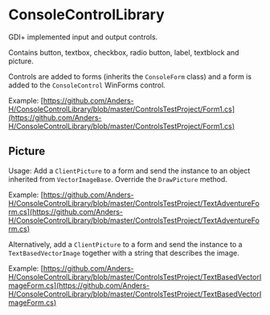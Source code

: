 # ConsoleControlLibrary

GDI+ implemented input and output controls.

Contains button, textbox, checkbox, radio button, label, textblock and picture.

Controls are added to forms (inherits the `ConsoleForm` class) and a form is added to the `ConsoleControl` WinForms control.

Example: [https://github.com/Anders-H/ConsoleControlLibrary/blob/master/ControlsTestProject/Form1.cs](https://github.com/Anders-H/ConsoleControlLibrary/blob/master/ControlsTestProject/Form1.cs)

## Picture

Usage: Add a `ClientPicture` to a form and send the instance to an object inherited from `VectorImageBase`. Override the `DrawPicture` method.

Example: [https://github.com/Anders-H/ConsoleControlLibrary/blob/master/ControlsTestProject/TextAdventureForm.cs](https://github.com/Anders-H/ConsoleControlLibrary/blob/master/ControlsTestProject/TextAdventureForm.cs)

Alternatively, add a `ClientPicture` to a form and send the instance to a `TextBasedVectorImage` together with a string that describes the image.

Example: [https://github.com/Anders-H/ConsoleControlLibrary/blob/master/ControlsTestProject/TextBasedVectorImageForm.cs](https://github.com/Anders-H/ConsoleControlLibrary/blob/master/ControlsTestProject/TextBasedVectorImageForm.cs)
